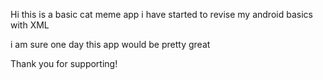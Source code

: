 Hi this is a basic cat meme app i have started to revise my android basics with XML

i am sure one day this app would be pretty great

Thank you for supporting!
